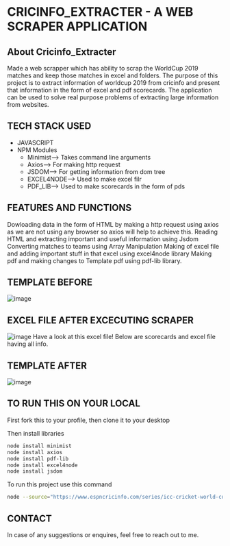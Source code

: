 # CRICINFO_EXTRACTER - A WEB SCRAPER APPLICATION
## About Cricinfo_Extracter
Made a web scrapper which has ability to scrap the WorldCup 2019 matches and keep those matches in excel and folders.
The purpose of this project is to extract information of worldcup 2019 from cricinfo and present that information in the form of excel and pdf scorecards. The application can be used
to solve real purpose problems of extracting large information from websites.

## TECH STACK USED
 -  JAVASCRIPT
 -  NPM Modules
    -  Minimist--> Takes command line arguments
    -  Axios--> For making http request <br>
    -  JSDOM--> For getting information from dom tree
    -  EXCEL4NODE--> Used to make excel filr
    -  PDF_LIB--> Used to make scorecards in the form of pds
 
 ## FEATURES AND FUNCTIONS
 Dowloading data in the form of HTML by making a http request using axios as we are not using any browser so axios will help to achieve this.
 Reading HTML and extracting important and useful information using Jsdom
 Converting matches to teams using Array Manipulation
 Making of excel file and adding important stuff in that excel using excel4node library
 Making pdf and making changes to Template pdf using pdf-lib library.
 
 ## TEMPLATE BEFORE 
 ![image](https://user-images.githubusercontent.com/73028420/136662552-6e4c351f-ef22-4a30-bba6-669e453fc13b.png)
 
 ## EXCEL FILE AFTER EXCECUTING SCRAPER
 ![image](https://user-images.githubusercontent.com/73028420/136662663-9493cb60-4773-43dd-9299-67fc711d2fb9.png)
 Have a look at this excel file!
 Below are scorecards and excel file having all info.

## TEMPLATE AFTER
![image](https://user-images.githubusercontent.com/73028420/136662761-076358f4-e672-4c5e-b79e-2edba1223caa.png)

## TO RUN THIS ON YOUR LOCAL
   First fork this to your profile, then clone it to your desktop
   
   Then install libraries 
   ```bash
  node install minimist
  node install axios
  node install pdf-lib
  node install excel4node
  node install jsdom
  
  ```
  
  To run this project use this command
  
  ```bash
  node --source="https://www.espncricinfo.com/series/icc-cricket-world-cup-2019-1144415?ex_cid=ipl2021:google_cpc:search:dsa_feed:msn&gclid=Cj0KCQjw-4SLBhCVARIsACrhWLVv_gGK-NVT1D36fINNofAKdPwIUdjuwmCWE-PuMJCRl3rGClYu5N4aAuJWEALw_wcB" --dataFolder=data --excel=WorldCup.csv
 ```

## CONTACT
In case of any suggestions or enquires, feel free to reach out to me.
 
 




